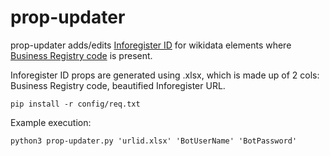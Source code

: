# prop-updater

prop-updater adds/edits [Inforegister ID](https://www.wikidata.org/wiki/Property:P9321)
for wikidata elements where [Business Registry code](https://www.wikidata.org/wiki/Property:P6518) is present.

Inforegister ID props are generated using .xlsx, which is made up of 2 cols: 
Business Registry code, beautified Inforegister URL.

`pip install -r config/req.txt`

Example execution:

`python3 prop-updater.py 'urlid.xlsx' 'BotUserName' 'BotPassword'`
